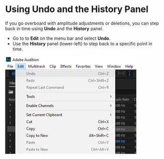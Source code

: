 # Using Undo and the History Panel

If you go overboard with amplitude adjustments or deletions, you can step back in time using **Undo** and the **History** panel.

* Go to to **Edit** on the menu bar and select **Undo**.
* Use the **History** panel \(lower-left\) to step back to a specific point in time.

![](/assets/edit-undo.png)

